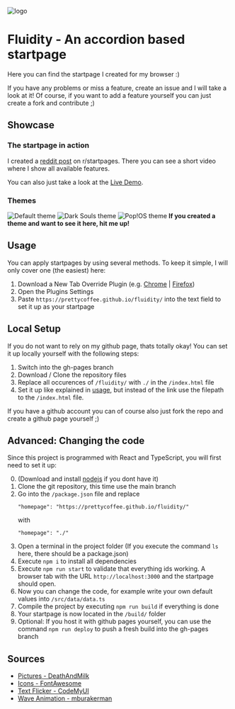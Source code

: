 ![logo](https://github.com/PrettyCoffee/fluidity/blob/main/public/logo192.png)

# Fluidity - An accordion based startpage
Here you can find the startpage I created for my browser :)

If you have any problems or miss a feature, create an issue and I will take a look at it! Of course, if you want to add a feature yourself you can just create a fork and contribute ;)

## Showcase
### The startpage in action
I created a [reddit post](https://www.reddit.com/r/startpages/comments/m82izg/my_new_startpage_any_ideas_for_names/) on r/startpages. There you can see a short video where I show all available features.

You can also just take a look at the [Live Demo](https://prettycoffee.github.io/fluidity/).

### Themes
![Default theme](https://github.com/PrettyCoffee/fluidity/blob/main/docs/default-theme.png)
![Dark Souls theme](https://github.com/PrettyCoffee/fluidity/blob/main/docs/DarkSouls-theme.png)
![Pop!OS theme](https://github.com/PrettyCoffee/fluidity/blob/main/docs/pop!os-theme.png)
**If you created a theme and want to see it here, hit me up!**

## Usage
You can apply startpages by using several methods. To keep it simple, I will only cover one (the easiest) here:
1. Download a New Tab Override Plugin (e.g. [Chrome](https://chrome.google.com/webstore/detail/new-tab-redirect/icpgjfneehieebagbmdbhnlpiopdcmna) | [Firefox](https://addons.mozilla.org/en-US/firefox/addon/new-tab-override/))
1. Open the Plugins Settings
1. Paste `https://prettycoffee.github.io/fluidity/` into the text field to set it up as your startpage

## Local Setup
If you do not want to rely on my github page, thats totally okay!
You can set it up locally yourself with the following steps:
1. Switch into the gh-pages branch
1. Download / Clone the repository files
1. Replace all occurences of `/fluidity/` with `./` in the `/index.html` file 
1. Set it up like explained in [usage](#usage), but instead of the link use the filepath to the `/index.html` file.

If you have a github account you can of course also just fork the repo and create a github page yourself ;)

## Advanced: Changing the code
Since this project is programmed with React and TypeScript, you will first need to set it up:

0. (Download and install [nodejs](https://nodejs.org/en/) if you dont have it)
1. Clone the git repository, this time use the main branch
1. Go into the `/package.json` file and replace 
    ```
    "homepage": "https://prettycoffee.github.io/fluidity/"
    ```
    with 
    ```
    "homepage": "./"
    ```
1. Open a terminal in the project folder (If you execute the command `ls` here, there should be a package.json)
1. Execute `npm i` to install all dependencies
1. Execute `npm run start` to validate that everything ids working. A browser tab with the URL `http://localhost:3000` and the startpage should open.
1. Now you can change the code, for example write your own default values into `/src/data/data.ts`
1. Compile the project by executing `npm run build` if everything is done
1. Your startpage is now located in the `/build/` folder
1. Optional: If you host it with github pages yourself, you can use the command `npm run deploy` to push a fresh build into the gh-pages branch

## Sources

* [Pictures - DeathAndMilk](https://www.instagram.com/deathandmilk_/)
* [Icons - FontAwesome](https://fontawesome.com/icons)
* [Text Flicker - CodeMyUI](https://codemyui.com/crt-screen-text-flicker-animation-in-pure-css/)
* [Wave Animation - mburakerman](https://codepen.io/mburakerman/pen/eRZZEv)
